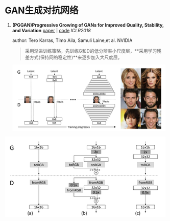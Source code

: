 # GAN生成对抗网络

1. **(PGGAN)Progressive Growing of GANs for Improved Quality, Stability, and Variation** [paper](https://arxiv.org/abs/1710.10196) | [code](https://github.com/tkarras/progressive_growing_of_gans) *ICLR2018*

   author: Tero Karras, Timo Aila, Samuli Laine,et al. NVIDIA

   > 采用渐进训练策略，先训练G和D的低分辨率小尺度层，**采用学习残差方式(保持网络稳定性)**来逐步加入大尺度层。

   ![image-20220608162108032](../screenshot/PGGAN1.png)

![image-20220608162152918](../screenshot/PGGAN2.png)